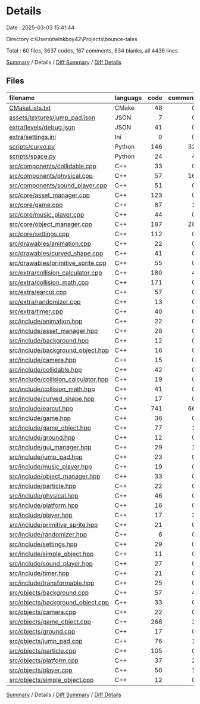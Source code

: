 # Details

Date : 2025-03-03 15:41:44

Directory c:\\Users\\twinkboy42\\Projects\\bounce-tales

Total : 60 files,  3637 codes, 167 comments, 634 blanks, all 4438 lines

[Summary](results.md) / Details / [Diff Summary](diff.md) / [Diff Details](diff-details.md)

## Files
| filename | language | code | comment | blank | total |
| :--- | :--- | ---: | ---: | ---: | ---: |
| [CMakeLists.txt](/CMakeLists.txt) | CMake | 48 | 0 | 11 | 59 |
| [assets/textures/jump\_pad.json](/assets/textures/jump_pad.json) | JSON | 7 | 0 | 0 | 7 |
| [extra/levels/debug.json](/extra/levels/debug.json) | JSON | 41 | 0 | 0 | 41 |
| [extra/settings.ini](/extra/settings.ini) | Ini | 0 | 0 | 1 | 1 |
| [scripts/curve.py](/scripts/curve.py) | Python | 146 | 32 | 26 | 204 |
| [scripts/space.py](/scripts/space.py) | Python | 24 | 4 | 9 | 37 |
| [src/components/collidable.cpp](/src/components/collidable.cpp) | C++ | 33 | 0 | 6 | 39 |
| [src/components/physical.cpp](/src/components/physical.cpp) | C++ | 57 | 16 | 14 | 87 |
| [src/components/sound\_player.cpp](/src/components/sound_player.cpp) | C++ | 51 | 0 | 7 | 58 |
| [src/core/asset\_manager.cpp](/src/core/asset_manager.cpp) | C++ | 123 | 0 | 14 | 137 |
| [src/core/game.cpp](/src/core/game.cpp) | C++ | 87 | 1 | 11 | 99 |
| [src/core/music\_player.cpp](/src/core/music_player.cpp) | C++ | 44 | 0 | 9 | 53 |
| [src/core/object\_manager.cpp](/src/core/object_manager.cpp) | C++ | 187 | 28 | 23 | 238 |
| [src/core/settings.cpp](/src/core/settings.cpp) | C++ | 112 | 0 | 16 | 128 |
| [src/drawables/animation.cpp](/src/drawables/animation.cpp) | C++ | 22 | 0 | 3 | 25 |
| [src/drawables/curved\_shape.cpp](/src/drawables/curved_shape.cpp) | C++ | 41 | 0 | 6 | 47 |
| [src/drawables/primitive\_sprite.cpp](/src/drawables/primitive_sprite.cpp) | C++ | 55 | 0 | 10 | 65 |
| [src/extra/collision\_calculator.cpp](/src/extra/collision_calculator.cpp) | C++ | 180 | 4 | 33 | 217 |
| [src/extra/collision\_math.cpp](/src/extra/collision_math.cpp) | C++ | 171 | 0 | 24 | 195 |
| [src/extra/earcut.cpp](/src/extra/earcut.cpp) | C++ | 57 | 0 | 4 | 61 |
| [src/extra/randomizer.cpp](/src/extra/randomizer.cpp) | C++ | 13 | 0 | 4 | 17 |
| [src/extra/timer.cpp](/src/extra/timer.cpp) | C++ | 40 | 0 | 8 | 48 |
| [src/include/animation.hpp](/src/include/animation.hpp) | C++ | 22 | 0 | 6 | 28 |
| [src/include/asset\_manager.hpp](/src/include/asset_manager.hpp) | C++ | 28 | 0 | 8 | 36 |
| [src/include/background.hpp](/src/include/background.hpp) | C++ | 12 | 0 | 3 | 15 |
| [src/include/background\_object.hpp](/src/include/background_object.hpp) | C++ | 16 | 0 | 4 | 20 |
| [src/include/camera.hpp](/src/include/camera.hpp) | C++ | 15 | 0 | 5 | 20 |
| [src/include/collidable.hpp](/src/include/collidable.hpp) | C++ | 42 | 0 | 11 | 53 |
| [src/include/collision\_calculator.hpp](/src/include/collision_calculator.hpp) | C++ | 19 | 0 | 3 | 22 |
| [src/include/collision\_math.hpp](/src/include/collision_math.hpp) | C++ | 41 | 0 | 9 | 50 |
| [src/include/curved\_shape.hpp](/src/include/curved_shape.hpp) | C++ | 17 | 0 | 5 | 22 |
| [src/include/earcut.hpp](/src/include/earcut.hpp) | C++ | 741 | 66 | 145 | 952 |
| [src/include/game.hpp](/src/include/game.hpp) | C++ | 36 | 0 | 9 | 45 |
| [src/include/game\_object.hpp](/src/include/game_object.hpp) | C++ | 77 | 1 | 13 | 91 |
| [src/include/ground.hpp](/src/include/ground.hpp) | C++ | 12 | 0 | 4 | 16 |
| [src/include/gui\_manager.hpp](/src/include/gui_manager.hpp) | C++ | 29 | 1 | 5 | 35 |
| [src/include/jump\_pad.hpp](/src/include/jump_pad.hpp) | C++ | 23 | 0 | 7 | 30 |
| [src/include/music\_player.hpp](/src/include/music_player.hpp) | C++ | 19 | 0 | 8 | 27 |
| [src/include/object\_manager.hpp](/src/include/object_manager.hpp) | C++ | 33 | 0 | 7 | 40 |
| [src/include/particle.hpp](/src/include/particle.hpp) | C++ | 22 | 0 | 6 | 28 |
| [src/include/physical.hpp](/src/include/physical.hpp) | C++ | 46 | 0 | 8 | 54 |
| [src/include/platform.hpp](/src/include/platform.hpp) | C++ | 16 | 0 | 5 | 21 |
| [src/include/player.hpp](/src/include/player.hpp) | C++ | 17 | 3 | 7 | 27 |
| [src/include/primitive\_sprite.hpp](/src/include/primitive_sprite.hpp) | C++ | 21 | 0 | 10 | 31 |
| [src/include/randomizer.hpp](/src/include/randomizer.hpp) | C++ | 6 | 0 | 1 | 7 |
| [src/include/settings.hpp](/src/include/settings.hpp) | C++ | 29 | 0 | 8 | 37 |
| [src/include/simple\_object.hpp](/src/include/simple_object.hpp) | C++ | 11 | 0 | 3 | 14 |
| [src/include/sound\_player.hpp](/src/include/sound_player.hpp) | C++ | 27 | 0 | 6 | 33 |
| [src/include/timer.hpp](/src/include/timer.hpp) | C++ | 21 | 0 | 9 | 30 |
| [src/include/transformable.hpp](/src/include/transformable.hpp) | C++ | 25 | 0 | 2 | 27 |
| [src/objects/background.cpp](/src/objects/background.cpp) | C++ | 57 | 4 | 8 | 69 |
| [src/objects/background\_object.cpp](/src/objects/background_object.cpp) | C++ | 33 | 0 | 4 | 37 |
| [src/objects/camera.cpp](/src/objects/camera.cpp) | C++ | 22 | 0 | 5 | 27 |
| [src/objects/game\_object.cpp](/src/objects/game_object.cpp) | C++ | 266 | 3 | 26 | 295 |
| [src/objects/ground.cpp](/src/objects/ground.cpp) | C++ | 17 | 0 | 3 | 20 |
| [src/objects/jump\_pad.cpp](/src/objects/jump_pad.cpp) | C++ | 76 | 1 | 7 | 84 |
| [src/objects/particle.cpp](/src/objects/particle.cpp) | C++ | 105 | 0 | 12 | 117 |
| [src/objects/platform.cpp](/src/objects/platform.cpp) | C++ | 37 | 2 | 6 | 45 |
| [src/objects/player.cpp](/src/objects/player.cpp) | C++ | 50 | 1 | 4 | 55 |
| [src/objects/simple\_object.cpp](/src/objects/simple_object.cpp) | C++ | 12 | 0 | 3 | 15 |

[Summary](results.md) / Details / [Diff Summary](diff.md) / [Diff Details](diff-details.md)